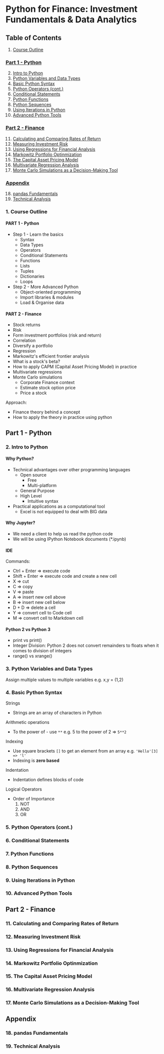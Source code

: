 # Python for Finance: Investment Fundamentals & Data Analytics

## Table of Contents
1. [Course Outline](#Course-Outline)
### [Part 1 - Python](#Part1)
2. [Intro to Python](#Intro-to-Python)
3. [Python Variables and Data Types](#Python-Variables-and-Data-Types)
4. [Basic Python Syntax](#Basic-Python-Syntax)
5. [Python Operators (cont.)](#Python-Operators-cont)
6. [Conditional Statements](#Conditional-Statements)
7. [Python Functions](#Python-Functions)
8. [Python Sequences](#Python-Sequences)
9. [Using Iterations in Python](#Using-Iterations-in-Python)
10. [Advanced Python Tools](#Advanced-Python-Tools)
### [Part 2 - Finance](#Part2)
11. [Calculating and Comparing Rates of Return](#Calculating-and-Comparing-Rates-of-Return)
12. [Measuring Investment Risk](#Measuring-Investment-Risk)
13. [Using Regressions for Financial Analysis](#Using-Regressions-for-Financial-Analysis)
14. [Markowitz Portfolio Optinmization](#Markowitz-Portfolio-Optinmization)
15. [The Capital Asset Pricing Model](#The-Capital-Asset-Pricing-Model)
16. [Multivariate Regression Analysis](#Multivariate-Regression-Analysis)
17. [Monte Carlo Simulations as a Decision-Making Tool](#Monte-Carlo-Simulations-as-a-Decision-Making-Tool)
### [Appendix](#Appendix)
18. [pandas Fundamentals](#pandas-Fundamentals)
19. [Technical Analysis](#Technical-Analysis)

### 1. Course Outline <a name="Course-Outline"></a>

#### PART 1 - Python
- Step 1 - Learn the basics
  - Syntax
  - Data Types
  - Operators
  - Conditional Statements
  - Functions
  - Lists
  - Tuples
  - Dictionaries
  - Loops
- Step 2 - More Advanced Python
  - Object-oriented programming
  - Import libraries & modules
  - Load & Organise data

#### PART 2 - Finance
- Stock returns
- Risk
- Form investment portfolios (risk and return)
- Correlation
- Diversify a portfolio
- Regression
- Markowitz's efficient frontier analysis
- What is a stock's beta?
- How to apply CAPM (Capital Asset Pricing Model) in practice
- Multivariate regressions
- Monte Carlo simulations
  - Corporate Finance context
  - Estimate stock option price
  - Price a stock

Approach:
- Finance theory behind a concept
- How to apply the theory in practice using python


## Part 1 - Python <a name="Part1"></a>
### 2. Intro to Python <a name="Intro-to-Python"></a>

#### Why Python?
- Technical advantages over other programming languages
  - Open source
    - Free
    - Multi-platform  
  - General Purpose
  - High Level
    - Intuitive syntax   
- Practical applications as a computational tool
  - Excel is not equipped to deal with BIG data

#### Why Jupyter?
- We need a client to help us read the python code
- We will be using IPython Notebook documents (*.ipynb)

#### IDE
Commands:
- Ctrl + Enter => execute code
- Shift + Enter => execute code and create a new cell
- X => cut
- C => copy
- V => paste
- A => insert new cell above
- B => insert new cell below
- D + D => delete a cell
- Y => convert cell to Code cell
- M => convert cell to Markdown cell

#### Python 2 vs Python 3
- print vs print()
- Integer Division: Python 2 does not convert remainders to floats when it comes to division of integers
- range() vs xrange()

### 3. Python Variables and Data Types <a name="Python-Variables-and-Data-Types"></a>

Assign multiple values to multiple variables
e.g. x,y = (1,2)

### 4. Basic Python Syntax <a name="Basic-Python-Syntax"></a>

Strings
- Strings are an array of characters in Python


Arithmetic operations
- To the power of - use `**` e.g. 5 to the power of 2 => `5**2`

Indexing
- Use square brackets `[]` to get an element from an array e.g. `'Hello'[3] => 'l'`
- Indexing is **zero based**

Indentation
- Indentation defines blocks of code

Logical Operators
- Order of Importance
  1. NOT
  2. AND
  3. OR

### 5. Python Operators (cont.) <a name="Python-Operators-cont"></a>
### 6. Conditional Statements <a name="Conditional-Statements"></a>
### 7. Python Functions <a name="Python-Functions"></a>
### 8. Python Sequences <a name="Python-Sequences"></a>
### 9. Using Iterations in Python <a name="Using-Iterations-in-Python"></a>
### 10. Advanced Python Tools <a name="Advanced-Python-Tools"></a>
## Part 2 - Finance <a name="Part2"></a>
### 11. Calculating and Comparing Rates of Return <a name="Calculating-and-Comparing-Rates-of-Return"></a>
### 12. Measuring Investment Risk <a name="Measuring-Investment-Risk"></a>
### 13. Using Regressions for Financial Analysis <a name="Using-Regressions-for-Financial-Analysis"></a>
### 14. Markowitz Portfolio Optinmization <a name="Markowitz-Portfolio-Optinmization"></a>
### 15. The Capital Asset Pricing Model <a name="The-Capital-Asset-Pricing-Model"></a>
### 16. Multivariate Regression Analysis <a name="Multivariate-Regression-Analysis"></a>
### 17. Monte Carlo Simulations as a Decision-Making Tool <a name="Monte-Carlo-Simulations-as-a-Decision-Making-Tool"></a>

## Appendix <a name="Appendix"></a>
### 18. pandas Fundamentals <a name="pandas-Fundamentals"></a>
### 19. Technical Analysis <a name="Technical-Analysis"></a>

